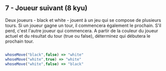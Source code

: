 ## 7 - Joueur suivant (8 kyu)
Deux joueurs - black et white - jouent à un jeu qui se compose de plusieurs tours. Si un joueur gagne 
un tour, il commencera également le prochain. S’il perd, c'est l'autre joueur qui commencera. A partir de 
la couleur du joueur actuel et du résultat du tour (true ou false), déterminez qui débutera le prochain 
tour.

```` javaScript

whoseMove("black",false) => "white"
whoseMove("white",true) => "white"
whoseMove("white",false) => "black"

````